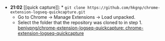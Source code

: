 - **21:02** [[quick capture]]: *   `git clone https://github.com/hkgnp/chrome-extension-logseq-quickcapture.git`
  *   Go to Chrome -> Manage Extensions -> Load unpacked.
  *   Select the folder that the repository was cloned to in step 1. 
  [benjypng/chrome-extension-logseq-quickcapture: chrome-extension-logseq-quickcapture](https://github.com/benjypng/chrome-extension-logseq-quickcapture)